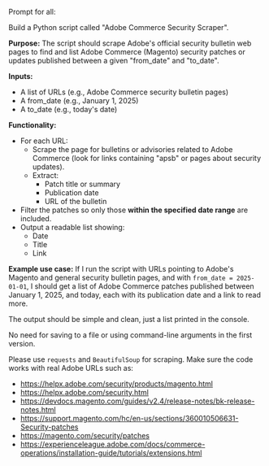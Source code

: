 Prompt for all:

Build a Python script called "Adobe Commerce Security Scraper".

**Purpose:**
The script should scrape Adobe's official security bulletin web pages to find and list Adobe Commerce (Magento) security patches or updates published between a given "from_date" and "to_date".

**Inputs:**
- A list of URLs (e.g., Adobe Commerce security bulletin pages)
- A from_date (e.g., January 1, 2025)
- A to_date (e.g., today's date)

**Functionality:**
- For each URL:
  - Scrape the page for bulletins or advisories related to Adobe Commerce (look for links containing "apsb" or pages about security updates).
  - Extract:
    - Patch title or summary
    - Publication date
    - URL of the bulletin
- Filter the patches so only those **within the specified date range** are included.
- Output a readable list showing:
  - Date
  - Title
  - Link

**Example use case:**
If I run the script with URLs pointing to Adobe's Magento and general security bulletin pages, and with `from_date = 2025-01-01`, I should get a list of Adobe Commerce patches published between January 1, 2025, and today, each with its publication date and a link to read more.

The output should be simple and clean, just a list printed in the console.

No need for saving to a file or using command-line arguments in the first version.

Please use `requests` and `BeautifulSoup` for scraping. Make sure the code works with real Adobe URLs such as:
- https://helpx.adobe.com/security/products/magento.html
- https://helpx.adobe.com/security.html
- https://devdocs.magento.com/guides/v2.4/release-notes/bk-release-notes.html
- https://support.magento.com/hc/en-us/sections/360010506631-Security-patches
- https://magento.com/security/patches
- https://experienceleague.adobe.com/docs/commerce-operations/installation-guide/tutorials/extensions.html
